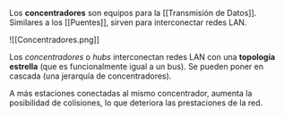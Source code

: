 Los **concentradores** son equipos para la [[Transmisión de Datos]]. Similares a los [[Puentes]], sirven para interconectar redes LAN.

![[Concentradores.png]]

Los _concentradores_ o _hubs_ interconectan redes LAN con una **topología estrella** (que es funcionalmente igual a un bus). Se pueden poner en cascada (una jerarquía de concentradores).

A más estaciones conectadas al mismo concentrador, aumenta la posibilidad de colisiones, lo que deteriora las prestaciones de la red.
